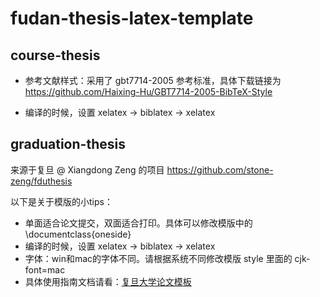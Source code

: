 # fudan-thesis-latex-template

## course-thesis

- 参考文献样式：采用了 gbt7714-2005 参考标准，具体下载链接为 https://github.com/Haixing-Hu/GBT7714-2005-BibTeX-Style

- 编译的时候，设置 xelatex -> biblatex -> xelatex

  

## graduation-thesis

来源于复旦 @ Xiangdong Zeng 的项目 https://github.com/stone-zeng/fduthesis

以下是关于模版的小tips：
- 单面适合论文提交，双面适合打印。具体可以修改模版中的  \documentclass{oneside}
- 编译的时候，设置 xelatex -> biblatex -> xelatex
- 字体：win和mac的字体不同。请根据系统不同修改模版 style 里面的 cjk-font=mac
- 具体使用指南文档请看：[复旦大学论文模板](https://mirror-hk.koddos.net/CTAN/macros/latex/contrib/fduthesis/fduthesis.pdf)
